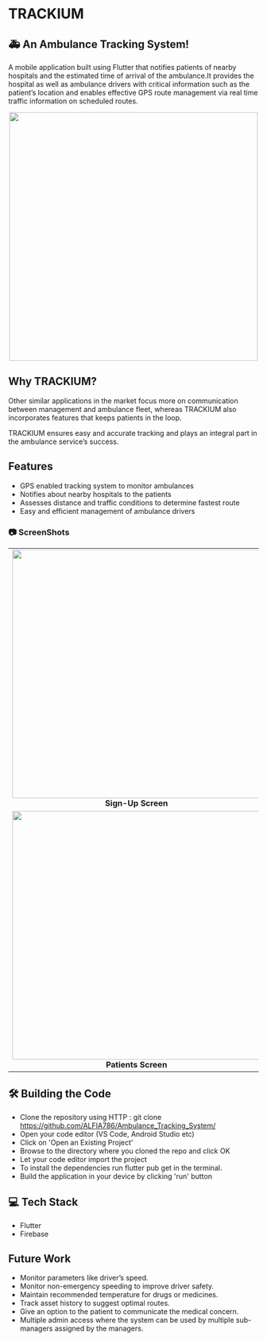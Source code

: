  # TRACKIUM 
##  🚑 An Ambulance Tracking System!

A mobile application built using Flutter that notifies patients of nearby hospitals and the estimated time of arrival of the ambulance.It provides the hospital as well as ambulance drivers with critical information such as the patient’s location and enables effective GPS route management via real time traffic information on scheduled routes.
<br>
<p align="center">
   <img align="center" height="500" src="https://github.com/lakshmi-warrier/ambulance-tracker/blob/main/screenshots/Welcome_page.jpg"/>
 </p>
 
## Why TRACKIUM?
Other similar applications in the market focus more on communication between management and ambulance fleet, whereas TRACKIUM also incorporates features that keeps patients in the loop.

TRACKIUM ensures easy and accurate tracking and plays an integral part in the ambulance service’s success.


## Features

- GPS enabled tracking system to monitor ambulances
- Notifies about nearby hospitals to the patients
- Assesses distance and traffic conditions to determine fastest route
- Easy and efficient management of ambulance drivers
 
 ### 📷 ScreenShots

<table>
     <tr>
          <td><img height="500" src="https://github.com/alfia-warrier/ambulance-tracker/blob/main/screenshots/SignUp_page.jpg" /><br /><center><b>Sign-Up Screen</b></center></td>
          <td><img height="500" src="https://github.com/alfia-warrier/ambulance-tracker/blob/main/screenshots/Login_page.jpg" /><br /><center><b>Login Screen</b></center></td>
          <td><img height="500" src="https://github.com/alfia-warrier/ambulance-tracker/blob/main/screenshots/Role_Page.jpg" /><br /><center><b>Role Screen</b></center></td>
     </tr>
     <tr>
          <td><img height="500" src="https://github.com/alfia-warrier/ambulance-tracker/blob/main/screenshots/Patients_page.gif" /><br /><center><b>Patients Screen</b></center></td>
          <td><img height="500" src="https://github.com/alfia-warrier/ambulance-tracker/blob/main/screenshots/Hospital_page_1.gif" /><br /><center><b>Hospital Screen</b></center></td>
          <td><img height="500" src="https://github.com/alfia-warrier/ambulance-tracker/blob/main/screenshots/driver_page.gif" /><br /><center><b>Drivers Screen</b></center></td>
     </tr>

</table>
 
## 🛠️ Building the Code
- Clone the repository using HTTP : git clone https://github.com/ALFIA786/Ambulance_Tracking_System/
- Open your code editor (VS Code, Android Studio etc)
- Click on 'Open an Existing Project'
- Browse to the directory where you cloned the repo and click OK
- Let your code editor import the project
- To install the dependencies run flutter pub get in the terminal.
- Build the application in your device by clicking 'run' button

## :computer: Tech Stack
- Flutter
- Firebase

## Future Work
- Monitor parameters like driver’s speed.
- Monitor non-emergency speeding to improve driver safety.
- Maintain recommended temperature for drugs or medicines.
- Track asset history to suggest optimal routes.
- Give an option to the patient to communicate the medical concern.
- Multiple admin access where the system can be used by multiple sub-managers assigned by the managers.

